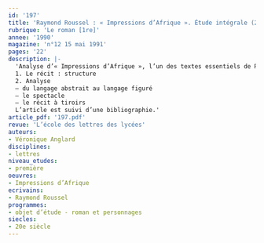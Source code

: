 ```yaml
---
id: '197'
title: 'Raymond Roussel : « Impressions d’Afrique ». Étude intégrale (2/2)'
rubrique: 'Le roman [1re]'
annee: '1990'
magazine: 'n°12 15 mai 1991'
pages: '22'
description: |-
  'Analyse d’« Impressions d’Afrique », l’un des textes essentiels de Raymond Roussel, auteur dont se sont réclamés à la fois les surréalistes et les structuralistes. Ce roman procède d’un travail sur le langage, sur les codes du roman d’aventures et du roman policier…
  1. Le récit : structure
  2. Analyse
  – du langage abstrait au langage figuré
  – le spectacle
  – le récit à tiroirs
  L’article est suivi d’une bibliographie.'
article_pdf: '197.pdf'
revue: 'L’école des lettres des lycées'
auteurs:
- Véronique Anglard
disciplines:
- lettres
niveau_etudes:
- première
oeuvres:
- Impressions d’Afrique
ecrivains:
- Raymond Roussel
programmes:
- objet d’étude - roman et personnages
siecles:
- 20e siècle
---
```

